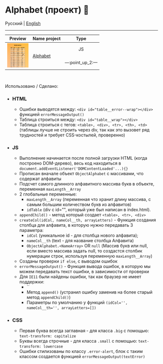 # Alphabet (проект) :open_file_folder:


Русский | [English](README.md)
<hr>



<!-- table site Preview -->
<table align="">
  <thead>
    <tr>
      <th align="center">
        Preview
      </th>
      <th align="center">
        Name project
      </th>
      <th align="center">
        Type
      </th>
    </tr>
  </thead>
  <tbody>
    <!-- site 👇 -->
    <tr>
      <!-- td 🔳 -->
      <td align="center" colspan="1" rowspan="2">
        <a href="https://awake-coding.github.io/alphabet/" rel="nofollow">
          <img src="../image/alphabet-preview.jpg" title="Go to the site" alt="alphabet-preview" style="width: 70px;">
        </a>
      </td>
      <!-- td 🔳 -->
      <td rowspan="2">
        <a href="https://awake-coding.github.io/alphabet/" rel="nofollow">
          Alphabet
        </a>
      </td>
      <!-- td 🔳 -->
      <td align="center">JS</td>
    </tr>
    <!-- 🔴 row 2 -->
    <tr>
      <td align="center">
        <!-- 2 sections -->
        —:point_up_2:—
      </td>
    </tr>
    <!-- site 👇 -->
  </tbody>
</table><br>



Использовано / Сделано:
  - ### HTML
      - Ошибки выводятся между:    ```<div id="table__error--wrap"></div>``` функцией ```errorMessageOutput()```
      - Таблица строиться между:   ```<div id="table__wrap"></div>```
      - Таблица строиться с тегов: ```<table>, <div>, <tr>, <th>, <td>``` (таблицы лучше не строить через div, так как это вызовет ряд трудностей и требует CSS-костылей, проверенно)
  - ### JS
      - Выполнение начинается после полной загрузки HTML (когда построено DOM-дерево), весь код находиться в ```document.addEventListener('DOMContentLoaded'...){}```
      - Прописан вначале объект ```ObjectAlphabet``` с массивами, что содержат алфавиты
      - Подсчет самого длинного алфавитного массива букв в объекте, переменная ```maxLength__Array```
      - 2 глобальные переменные:
          - ```maxLength__Array``` (переменная что хранит длину массива, с самым большим количеством букв из алфавитов)
          - ```idTable``` (div с id="", который уже был написан в index.html).
      - ```appendChild()``` - метод который создает ```<table>, <tr>, <div>```
      - ```createCol(idCol, nameCol__th, arrayLetters)``` - Функция создания столбца для алфавита, в которую нужно передавать 3 параметра:
          - ```idCol``` (уникальное id - для столбца нового алфавита);
          - ```nameCol__th``` (text - для название столбца Алфавита)
          - ```ObjectAlphabet.<NameArray>``` OR ```null``` (Массив букв или null, если вместо массива задать null, то создастся столбик нумерации строк, используя переменную ```maxLength__Array```)
      - Созданы проверки ```if else```, с выводом ошибок
      - ```errorMessageOutput()``` - Функция вывода ошибок, в которую мы можем передавать текст ошибки, в зависимости от проверки
      - Для ```IE11``` были найдены ошибки, так как браузер не имеет поддержки:
          - ``
          - Метод ```append()``` (устранил ошибку заменив на более старый метод ```appendChild()```)
          - Параметры по умолчанию у функций ```(idCol='', nameCol__th='', arrayLetters=[])```
  - ### CSS
      - Первая буква всегда заглавная - для класса ```.big``` с помощью: ```text-transform: capitalize```
      - Буквы всегда строчные - для класса ```.small``` с помощью:       ```text-transform: lowercase```
      - Ошибки стилизованы по классу ```.error-alert```, блок с таким классом создается функцией ```errorMessageOutput(textError)```